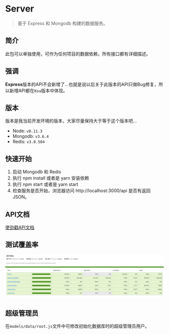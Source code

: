 # Server

> 基于 Express 和 Mongodb 构建的数据服务。

## 简介

此包可以单独使用，可作为任何项目的数据依赖，所有接口都有详细描述。

## 强调

**Express**版本的API不会新增了...也就是说以后关于此版本的API只做Bug修复，所以新增API都在`Koa`版本中体现。

## 版本

版本是我当前开发环境的版本，大家尽量保持大于等于这个版本吧...

  - Node: `v8.11.3`
  - Mongodb: `v3.6.4`
  - Redis: `v3.0.504`

## 快速开始

  1. 启动 Mongodb 和 Redis
  2. 执行 npm install 或者是 yarn 安装依赖
  3. 执行 npm start 或者是 yarn start
  4. 检查服务是否开始，浏览器访问 http://localhost:3000/api 是否有返回JSON。

## API文档

[使劲戳API文档](../API.md)

## 测试覆盖率

![测试覆盖率](./screenshots/test_cover.jpg)

## 超级管理员

在`models/data/root.js`文件中可修改初始化数据库时的超级管理员用户。
